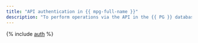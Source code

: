 ```yaml
---
title: "API authentication in {{ mpg-full-name }}"
description: "To perform operations via the API in the {{ PG }} database management service - {{ mpg-full-name }}, you need to get an IAM token for your account."
---
```


{% include [auth](../../_includes/authentication.md) %}
